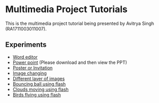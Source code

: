 # Multimedia Project Tutorials

This is the multimedia project tutorial being presented by Avitrya Singh (RA1711003011007).

## Experiments

* [Word editor](https://drive.google.com/open?id=1HYu4rvV62jrugZnZWsG-CxQOn139V5qy)
* [Power point](https://drive.google.com/open?id=1Jj9HsQgWbQ5Zi8TiC_isXwVLqrCaunSj) (Please download and then view the PPT)
* [Poster or Invitation](https://drive.google.com/open?id=1l4YhddYHeey89nMtdF35kNLY6wttYnaV)
* [Image changing](https://drive.google.com/open?id=1byeBasq1LwHw-NzNrFJUAowTmFUG3q_M)
* [Different layer of images](https://drive.google.com/open?id=1E3nEzOU_59ddd6gkiHUiDYEUj_l1r40d)
* [Bouncing ball using flash](https://drive.google.com/open?id=1Mt9xaogx1me5z3bsaKb-2xlqtcNUaEFv)
* [Clouds moving using flash](https://drive.google.com/open?id=1EFD0tFOwJExqjLoRbGNkVAFQlQBiikVG)
* [Birds flying using flash](https://drive.google.com/open?id=1tuYRJ7PM_cwdR-_DQ-2ZFRbRjuAE7T47)
